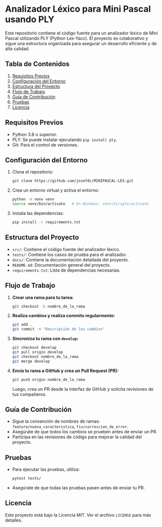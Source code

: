 # Analizador Léxico para Mini Pascal usando PLY

Este repositorio contiene el código fuente para un analizador léxico de Mini Pascal utilizando PLY (Python Lex-Yacc). El proyecto es colaborativo y sigue una estructura organizada para asegurar un desarrollo eficiente y de alta calidad.

## Tabla de Contenidos
1. [Requisitos Previos](#requisitos-previos)
2. [Configuración del Entorno](#configuración-del-entorno)
3. [Estructura del Proyecto](#estructura-del-proyecto)
4. [Flujo de Trabajo](#flujo-de-trabajo)
5. [Guía de Contribución](#guía-de-contribución)
6. [Pruebas](#pruebas)
7. [Licencia](#licencia)

## Requisitos Previos
- Python 3.8 o superior.
- PLY: Se puede instalar ejecutando `pip install ply`.
- Git: Para el control de versiones.

## Configuración del Entorno
1. Clona el repositorio:
   ```bash
   git clone https://github.com/josefdc/MINIPASCAL-LEX.git
   ```
2. Crea un entorno virtual y activa el entorno:
   ```bash
   python -m venv venv
   source venv/bin/activate   # En Windows: venv\Scripts\activate
   ```
3. Instala las dependencias:
   ```bash
   pip install -r requirements.txt
   ```

## Estructura del Proyecto
- `src/`: Contiene el código fuente del analizador léxico.
- `tests/`: Contiene los casos de prueba para el analizador.
- `docs/`: Contiene la documentación detallada del proyecto.
- `README.md`: Documentación general del proyecto.
- `requirements.txt`: Lista de dependencias necesarias.

## Flujo de Trabajo
1. **Crear una rama para tu tarea:**
   ```bash
   git checkout -b nombre_de_la_rama
   ```
2. **Realiza cambios y realiza commits regularmente:**
   ```bash
   git add .
   git commit -m "Descripción de los cambios"
   ```
3. **Sincroniza tu rama con `develop`:**
   ```bash
   git checkout develop
   git pull origin develop
   git checkout nombre_de_la_rama
   git merge develop
   ```
4. **Envía tu rama a GitHub y crea un Pull Request (PR):**
   ```bash
   git push origin nombre_de_la_rama
   ```
   Luego, crea un PR desde la interfaz de GitHub y solicita revisiones de tus compañeros.

## Guía de Contribución
- Sigue la convención de nombres de ramas: `feature/nueva_caracteristica`, `fix/correccion_de_error`.
- Asegúrate de que todos los cambios se prueben antes de enviar un PR.
- Participa en las revisiones de código para mejorar la calidad del proyecto.

## Pruebas
- Para ejecutar las pruebas, utiliza:
   ```bash
   pytest tests/
   ```
- Asegúrate de que todas las pruebas pasen antes de enviar tu PR.

## Licencia
Este proyecto está bajo la Licencia MIT. Ver el archivo `LICENSE` para más detalles.
